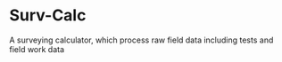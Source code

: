 # Surv-Calc
A surveying calculator,  which process raw field data including tests and field work data
